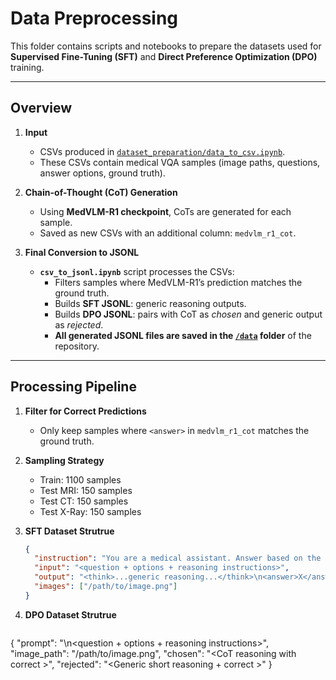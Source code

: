 # Data Preprocessing

This folder contains scripts and notebooks to prepare the datasets used for **Supervised Fine-Tuning (SFT)** and **Direct Preference Optimization (DPO)** training.

---

##  Overview

1. **Input**  
   - CSVs produced in [`dataset_preparation/data_to_csv.ipynb`](../dataset_preparation/).  
   - These CSVs contain medical VQA samples (image paths, questions, answer options, ground truth).

2. **Chain-of-Thought (CoT) Generation**  
   - Using **MedVLM-R1 checkpoint**, CoTs are generated for each sample.  
   - Saved as new CSVs with an additional column: `medvlm_r1_cot`.

3. **Final Conversion to JSONL**  
   - **`csv_to_jsonl.ipynb`** script processes the CSVs:  
     - Filters samples where MedVLM-R1’s prediction matches the ground truth.  
     - Builds **SFT JSONL**: generic reasoning outputs.  
     - Builds **DPO JSONL**: pairs with CoT as *chosen* and generic output as *rejected*.
     - **All generated JSONL files are saved in the [`/data`](../data/) folder** of the repository.
       
---

##  Processing Pipeline

1. **Filter for Correct Predictions**  
   - Only keep samples where `<answer>` in `medvlm_r1_cot` matches the ground truth.

2. **Sampling Strategy**  
   - Train: 1100 samples  
   - Test MRI: 150 samples  
   - Test CT: 150 samples  
   - Test X-Ray: 150 samples  

3. **SFT Dataset Strutrue**
   ```json
   {
     "instruction": "You are a medical assistant. Answer based on the image and question.",
     "input": "<question + options + reasoning instructions>",
     "output": "<think>...generic reasoning...</think>\n<answer>X</answer>",
     "images": ["/path/to/image.png"]
   }

 4. **DPO Dataset Strutrue**
    ```json
   {
     "prompt": "<image>\n<question + options + reasoning instructions>",
     "image_path": "/path/to/image.png",
     "chosen": "<CoT reasoning with correct <answer>>",
     "rejected": "<Generic short reasoning + correct <answer>>"
   }
